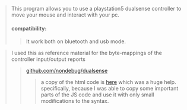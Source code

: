 

> This program allows you to use a playstation5 dualsense controller to move your mouse and interact with your pc.
>#### compatibility:
>> It work both on bluetooth and usb mode.

> I used this as reference material for the byte-mappings of the controller input/output reports
>> [github.com/nondebug/dualsense](https://github.com/nondebug/dualsense)
>>> a copy of the html code is [here](./inspire/README.md) which was a huge help.\
>>> specifically, because I was able to copy some important parts of the JS code and use it with only small modifications to the syntax.
